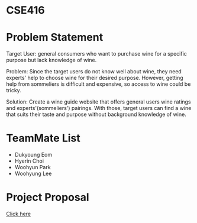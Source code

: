 # CSE416
# Problem Statement
Target User: general consumers who want to purchase wine for a specific purpose but lack knowledge of wine.

Problem: Since the target users do not know well about wine, they need experts' help to choose wine for their desired purpose. However, getting help from sommeliers is difficult and expensive, so access to wine could be tricky.

Solution: Create a wine guide website that offers general users wine ratings and experts'(sommeliers') pairings. With those, target users can find a wine that suits their taste and purpose without background knowledge of wine.
# TeamMate List
- Dukyoung Eom
- Hyerin Choi
- Woohyun Park
- Woohyung Lee
# Project Proposal 
[Click here](https://www.notion.so/podo-dc94e6d2f017482ca798316a998613db)
